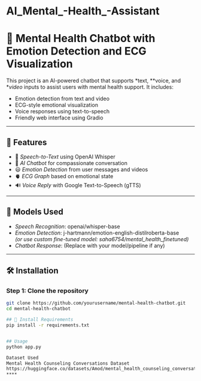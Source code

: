 # AI_Mental_-Health_-Assistant

# 🧠 Mental Health Chatbot with Emotion Detection and ECG Visualization

This project is an AI-powered chatbot that supports *text, **voice, and **video* inputs to assist users with mental health support. It includes:
- Emotion detection from text and video
- ECG-style emotional visualization
- Voice responses using text-to-speech
- Friendly web interface using Gradio

---

## 🚀 Features
- 🎤 *Speech-to-Text* using OpenAI Whisper
- 💬 *AI Chatbot* for compassionate conversation
- 😃 *Emotion Detection* from user messages and videos
- 🫀 *ECG Graph* based on emotional state
- 🔊 *Voice Reply* with Google Text-to-Speech (gTTS)

---

## 🧩 Models Used
- *Speech Recognition*: openai/whisper-base
- *Emotion Detection*: j-hartmann/emotion-english-distilroberta-base  
  *(or use custom fine-tuned model: saha6754/mental_health_finetuned)*
- *Chatbot Response*: (Replace with your model/pipeline if any)

---

## 🛠 Installation

### Step 1: Clone the repository
```bash
git clone https://github.com/yourusername/mental-health-chatbot.git
cd mental-health-chatbot

## 🧩 Install Requirements
pip install -r requirements.txt


## Usage
python app.py 

Dataset Used
Mental Health Counseling Conversations Dataset
https://huggingface.co/datasets/Amod/mental_health_counseling_conversations 
****
